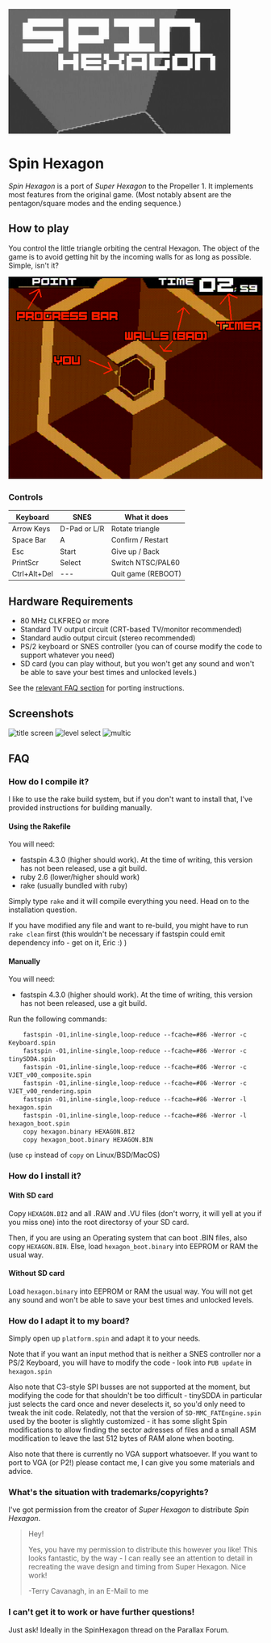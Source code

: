 ![logo](logo.gif)

Spin Hexagon
============

_Spin Hexagon_ is a port of _Super Hexagon_ to the Propeller 1. It implements most features from the original game.
(Most notably absent are the pentagon/square modes and the ending sequence.)

## How to play
You control the little triangle orbiting the central Hexagon.
The object of the game is to avoid getting hit by the incoming walls for as long as possible. Simple, isn't it?

![How to play](screenshot/help.png)

### Controls

|  Keyboard  |    SNES    |   What it does   |
|------------|------------|------------------|
| Arrow Keys |D-Pad or L/R|Rotate triangle   |
| Space Bar  |     A      |Confirm / Restart |
|    Esc     |   Start    |Give up / Back    |
|  PrintScr  |   Select   |Switch NTSC/PAL60 |
|Ctrl+Alt+Del|    ---     |Quit game (REBOOT)|

## Hardware Requirements
 - 80 MHz CLKFREQ or more
 - Standard TV output circuit (CRT-based TV/monitor recommended)
 - Standard audio output circuit (stereo recommended)
 - PS/2 keyboard or SNES controller (you can of course modify the code to support whatever you need)
 - SD card (you can play without, but you won't get any sound and won't be able to save your best times and unlocked levels.)

See the [relevant FAQ section](#how-do-i-adapt-it-to-my-board) for porting instructions.

## Screenshots
![title screen](screenshot/title.png)
![level select](screenshot/levelselect.png)
![multic](screenshot/multic.png)

## FAQ
### How do I compile it?
I like to use the rake build system, but if you don't want to install that, I've provided instructions for building manually.
#### Using the Rakefile
You will need:
 - fastspin 4.3.0 (higher should work). At the time of writing, this version has not been released, use a git build.
 - ruby 2.6 (lower/higher should work)
 - rake (usually bundled with ruby)

Simply type `rake` and it will compile everything you need. Head on to the installation question. 

If you have modified any file and want to re-build, you might have to run `rake clean` first (this wouldn't be necessary if fastspin could emit dependency info - get on it, Eric :) )
#### Manually
You will need:
 - fastspin 4.3.0 (higher should work). At the time of writing, this version has not been released, use a git build.

Run the following commands:
```batch
    fastspin -O1,inline-single,loop-reduce --fcache=#86 -Werror -c Keyboard.spin
    fastspin -O1,inline-single,loop-reduce --fcache=#86 -Werror -c tinySDDA.spin
    fastspin -O1,inline-single,loop-reduce --fcache=#86 -Werror -c VJET_v00_composite.spin
    fastspin -O1,inline-single,loop-reduce --fcache=#86 -Werror -c VJET_v00_rendering.spin
    fastspin -O1,inline-single,loop-reduce --fcache=#86 -Werror -l hexagon.spin
    fastspin -O1,inline-single,loop-reduce --fcache=#86 -Werror -l hexagon_boot.spin
    copy hexagon.binary HEXAGON.BI2
    copy hexagon_boot.binary HEXAGON.BIN
```
(use `cp` instead of `copy` on Linux/BSD/MacOS)

### How do I install it?

#### With SD card
Copy `HEXAGON.BI2` and all .RAW and .VU files (don't worry, it will yell at you if you miss one) into the root directorsy of your SD card.

Then, if you are using an Operating system that can boot .BIN files, also copy `HEXAGON.BIN`. Else, load `hexagon_boot.binary` into EEPROM or RAM the usual way.

#### Without SD card
Load `hexagon.binary` into EEPROM or RAM the usual way. You will not get any sound and won't be able to save your best times and unlocked levels.

### How do I adapt it to my board?
Simply open up `platform.spin` and adapt it to your needs.

Note that if you want an input method that is neither a SNES controller nor a PS/2 Keyboard, you will have to modify the code - look into `PUB update` in `hexagon.spin`

Also note that C3-style SPI busses are not supported at the moment, but modifying the code for that shouldn't be too difficult - tinySDDA in particular just selects the card once and never deselects it, so you'd only need to tweak the init code. Relatedly, not that the version of `SD-MMC_FATEngine.spin` used by the booter is slightly customized - it has some slight Spin modifications to allow finding the sector adresses of files and a small ASM modification to leave the last 512 bytes of RAM alone when booting.

Also note that there is currently no VGA support whatsoever.
If you want to port to VGA (or P2!) please contact me, I can give you some materials and advice.

### What's the situation with trademarks/copyrights?
I've got permission from the creator of _Super Hexagon_ to distribute _Spin Hexagon_.
> Hey!
> 
> Yes, you have my permission to distribute this however you like! This looks fantastic, by the way - I can really see an attention to detail in recreating the wave design and timing from Super Hexagon. Nice work!
> 
> -Terry Cavanagh, in an E-Mail to me 

### I can't get it to work or have further questions!
Just ask! Ideally in the SpinHexagon thread on the Parallax Forum.
